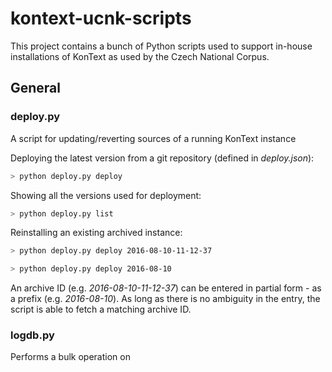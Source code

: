 # kontext-ucnk-scripts

This project contains a bunch of Python scripts used to support in-house installations
of KonText as used by the Czech National Corpus.

## General

### deploy.py

A script for updating/reverting sources of a running KonText instance

Deploying the latest version from a git repository (defined in *deploy.json*):

```bash
> python deploy.py deploy
```

Showing all the versions used for deployment:

```bash
> python deploy.py list
```

Reinstalling an existing archived instance:

```bash
> python deploy.py deploy 2016-08-10-11-12-37

> python deploy.py deploy 2016-08-10
```

An archive ID (e.g. *2016-08-10-11-12-37*) can be entered in partial form - as a 
prefix (e.g. *2016-08-10*). As long as there is no ambiguity in the entry, the script
is able to fetch a matching archive ID.


### logdb.py

Performs a bulk operation on
